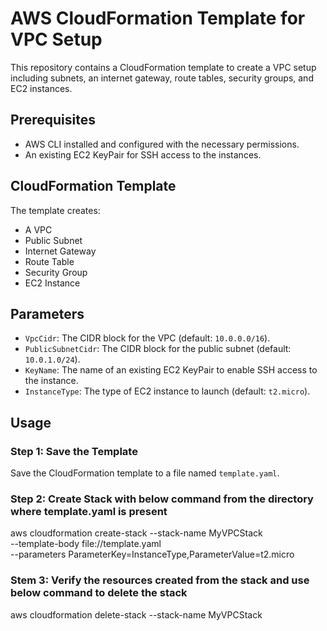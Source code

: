 # AWS CloudFormation Template for VPC Setup

This repository contains a CloudFormation template to create a VPC setup including subnets, an internet gateway, route tables, security groups, and EC2 instances.

## Prerequisites

- AWS CLI installed and configured with the necessary permissions.
- An existing EC2 KeyPair for SSH access to the instances.

## CloudFormation Template

The template creates:
- A VPC
- Public Subnet
- Internet Gateway
- Route Table
- Security Group
- EC2 Instance

## Parameters

- `VpcCidr`: The CIDR block for the VPC (default: `10.0.0.0/16`).
- `PublicSubnetCidr`: The CIDR block for the public subnet (default: `10.0.1.0/24`).
- `KeyName`: The name of an existing EC2 KeyPair to enable SSH access to the instance.
- `InstanceType`: The type of EC2 instance to launch (default: `t2.micro`).

## Usage

### Step 1: Save the Template

Save the CloudFormation template to a file named `template.yaml`.

### Step 2: Create Stack with below command from the directory where template.yaml is present
aws cloudformation create-stack --stack-name MyVPCStack \
  --template-body file://template.yaml \
  --parameters ParameterKey=InstanceType,ParameterValue=t2.micro

### Stem 3: Verify the resources created from the stack and use below command to delete the stack
aws cloudformation delete-stack --stack-name MyVPCStack


